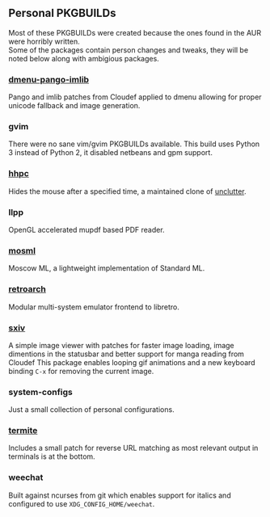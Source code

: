 ## Personal PKGBUILDs
Most of these PKGBUILDs were created because the ones found in the AUR were horribly written.  
Some of the packages contain person changes and tweaks, they will be noted below along with ambigious packages.

### [dmenu-pango-imlib](https://github.com/Cloudef/dmenu-pango-imlib)
Pango and imlib patches from Cloudef applied to dmenu allowing for proper unicode fallback and image generation.

### gvim
There were no sane vim/gvim PKGBUILDs available.  This build uses Python 3 instead of Python 2, it disabled netbeans and gpm support.

### [hhpc](https://github.com/aktau/hhpc)
Hides the mouse after a specified time, a maintained clone of [unclutter](http://unclutter.sourceforge.net/).

### llpp
OpenGL accelerated mupdf based PDF reader.

### [mosml](https://github.com/kfl/mosml)
Moscow ML, a lightweight implementation of Standard ML.

### [retroarch](https://github.com/libretro/retroarch)
Modular multi-system emulator frontend to libretro.

### [sxiv](https://github.com/Cloudef/sxiv/tree/manga-personal)
A simple image viewer with patches for faster image loading, image dimentions in the statusbar and better support for manga reading from Cloudef
This package enables looping gif animations and a new keyboard binding `C-x` for removing the current image.

### system-configs 
Just a small collection of personal configurations.

### [termite](https://github.com/thestinger/termite)
Includes a small patch for reverse URL matching as most relevant output in terminals is at the bottom.

### weechat
Built against ncurses from git which enables support for italics and configured to use `XDG_CONFIG_HOME/weechat`.

